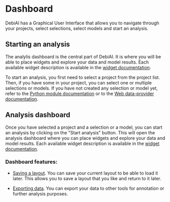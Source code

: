 # Dashboard

DebiAI has a Graphical User Interface that allows you to navigate through your projects, select selections, select models and start an analysis.

## Starting an analysis

The analylis dashboard is the central part of DebiAI. It is where you will be able to place widgets and explore your data and model results. Each available widget description is available in the [widget documentation](./widgets/README.md).

To start an analysis, you first need to select a project from the project list. Then, if you have some in your project, you can select one or multiple selections or models. If you have not created any selection or model yet, refer to the [Python module documentation](../dataInsertion/pythonModule/quickStart.md) or to the [Web data-provider documentation](../dataInsertion/dataProviders/quickStart.md).

## Analysis dashboard

Once you have selected a project and a selection or a model, you can start an analysis by clicking on the "Start analysis" button. This will open the analysis dashboard where you can place widgets and explore your data and model results. Each available widget description is available in the [widget documentation](./widgets/README.md).

### Dashboard features:

- [Saving a layout](./layouts/). You can save your current layout to be able to load it later. This allows you to save a layout that you like and return to it later.

- [Exporting data](./dataExport/). You can export your data to other tools for annotation or further analysis purposes.